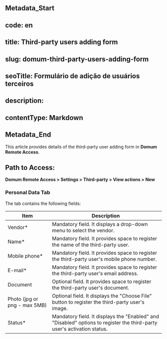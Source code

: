 ## Metadata_Start 
## code: en
## title: Third-party users adding form 
## slug: domum-third-party-users-adding-form 
## seoTitle: Formulário de adição de usuários terceiros 
## description:  
## contentType: Markdown 
## Metadata_End
This article provides details of the third-party user adding form in **Domum Remote Access**.

## **Path to Access:**
**Domum Remote Access > Settings > Third-party > View actions > New**

### Personal Data Tab

The tab contains the following fields:

| Item           | Description                                                                              |
| -------------- | ---------------------------------------------------------------------------------------- |
| Vendor*        | Mandatory field. It displays a drop-down menu to select the vendor.                      |
| Name*          | Mandatory field. It provides space to register the name of the third-party user.         |
| Mobile phone*  | Mandatory field. It provides space to register the third-party user's mobile phone number.|
| E-mail*        | Mandatory field. It provides space to register the third-party user's email address.      |
| Document       | Optional field. It provides space to register the third-party user's document.           |
| Photo (jpg or png - max 5MB) | Optional field. It displays the "Choose File" button to register the third-party user's image. |
| Status*        | Mandatory field. It displays the "Enabled" and "Disabled" options to register the third-party user's activation status. |
